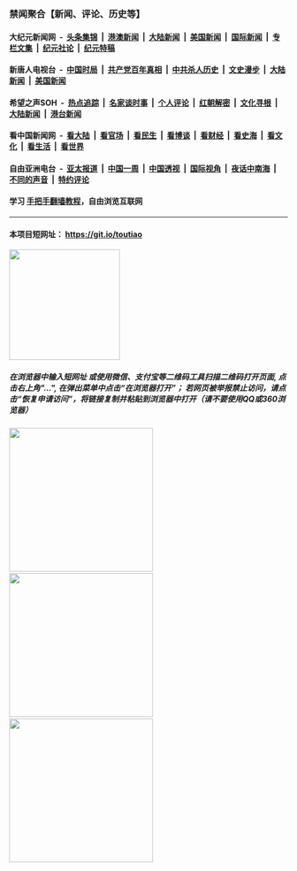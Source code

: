 ### 禁闻聚合【新闻、评论、历史等】

#### 大纪元新闻网 &nbsp;-&nbsp; [头条集锦](indexes/E头条集锦.md?t=03011002) &nbsp;|&nbsp; [港澳新闻](indexes/E港澳新闻.md?t=03011002)  &nbsp;|&nbsp; [大陆新闻](indexes/E大陆新闻.md?t=03011002) &nbsp;|&nbsp; [美国新闻](indexes/E美国新闻.md?t=03011002) &nbsp;|&nbsp; [国际新闻](indexes/E国际新闻.md?t=03011002) &nbsp;|&nbsp; [专栏文集](indexes/E专栏文集.md?t=03011002) &nbsp;|&nbsp; [纪元社论](indexes/E纪元社论.md?t=03011002) &nbsp;|&nbsp; [纪元特稿](indexes/E纪元特稿.md?t=03011002) 

#### 新唐人电视台 &nbsp;-&nbsp; [中国时局](indexes/N中国时局.md?t=03011002) &nbsp;|&nbsp; [共产党百年真相](indexes/N共产党百年真相.md?t=03011002) &nbsp;|&nbsp; [中共杀人历史](indexes/N中共杀人历史.md?t=03011002) &nbsp;|&nbsp; [文史漫步](indexes/N文史漫步.md?t=03011002) &nbsp;|&nbsp; [大陆新闻](indexes/N大陆新闻.md?t=03011002) &nbsp;|&nbsp; [美国新闻](indexes/N美国新闻.md?t=03011002)

#### 希望之声SOH &nbsp;-&nbsp; [热点追踪](indexes/H热点追踪.md?t=03011002) &nbsp;|&nbsp; [名家谈时事](indexes/H名家谈时事.md?t=03011002) &nbsp;|&nbsp; [个人评论](indexes/H个人评论.md?t=03011002)  &nbsp;|&nbsp; [红朝解密](indexes/H红朝解密.md?t=03011002) &nbsp;|&nbsp; [文化寻根](indexes/H文化寻根.md?t=03011002) &nbsp;|&nbsp; [大陆新闻](indexes/H大陆新闻.md?t=03011002) &nbsp;|&nbsp; [港台新闻](indexes/H港台新闻.md?t=03011002)

#### 看中国新闻网 &nbsp;-&nbsp; [看大陆](indexes/S看大陆.md?t=03011002) &nbsp;|&nbsp; [看官场](indexes/S看官场.md?t=03011002) &nbsp;|&nbsp; [看民生](indexes/S看民生.md?t=03011002)  &nbsp;|&nbsp; [看博谈](indexes/S看博谈.md?t=03011002) &nbsp;|&nbsp; [看财经](indexes/S看财经.md?t=03011002) &nbsp;|&nbsp; [看史海](indexes/S看史海.md?t=03011002) &nbsp;|&nbsp; [看文化](indexes/S看文化.md?t=03011002) &nbsp;|&nbsp; [看生活](indexes/S看生活.md?t=03011002) &nbsp;|&nbsp; [看世界](indexes/S看世界.md?t=03011002)

#### 自由亚洲电台 &nbsp;-&nbsp; [亚太报道](indexes/R亚太报道.md?t=03011002) &nbsp;|&nbsp; [中国一周](indexes/R中国一周.md?t=03011002) &nbsp;|&nbsp; [中国透视](indexes/R中国透视.md?t=03011002)  &nbsp;|&nbsp; [国际视角](indexes/R国际视角.md?t=03011002) &nbsp;|&nbsp; [夜话中南海](indexes/R夜话中南海.md?t=03011002) &nbsp;|&nbsp; [不同的声音](indexes/R不同的声音.md?t=03011002) &nbsp;|&nbsp; [特约评论](indexes/R特约评论.md?t=03011002)

#### 学习 [手把手翻墙教程](https://github.com/gfw-breaker/guides/wiki)，自由浏览互联网

----

#### 本项目短网址： https://git.io/toutiao
<img src="https://raw.githubusercontent.com/gfw-breaker/banned-news/master/scripts/img/qr.png" width="200px"/>  

##### 在浏览器中输入短网址 或使用微信、支付宝等二维码工具扫描二维码打开页面, 点击右上角"...", 在弹出菜单中点击“在浏览器打开”； 若网页被举报禁止访问，请点击“恢复申请访问”，将链接复制并粘贴到浏览器中打开（请不要使用QQ或360浏览器）

<img src="https://raw.githubusercontent.com/gfw-breaker/banned-news/master/scripts/img/1.png" width="260px"/> &nbsp; <img src="https://raw.githubusercontent.com/gfw-breaker/banned-news/master/scripts/img/2.png" width="260px"/> &nbsp; <img src="https://raw.githubusercontent.com/gfw-breaker/banned-news/master/scripts/img/3.png" width="260px"/>
